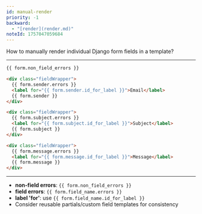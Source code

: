 ```yaml
---
id: manual-render
priority: -1
backward:
  - "[render](render.md)"
noteId: 1757047059684
---
```


How to manually render individual Django form fields in a template?

---

```html
{{ form.non_field_errors }}

<div class="fieldWrapper">
  {{ form.sender.errors }}
  <label for="{{ form.sender.id_for_label }}">Email</label>
  {{ form.sender }}
</div>

<div class="fieldWrapper">
  {{ form.subject.errors }}
  <label for="{{ form.subject.id_for_label }}">Subject</label>
  {{ form.subject }}
</div>

<div class="fieldWrapper">
  {{ form.message.errors }}
  <label for="{{ form.message.id_for_label }}">Message</label>
  {{ form.message }}
</div>
```

---

- **non-field errors**: `{{ form.non_field_errors }}`
- **field errors**: `{{ form.field_name.errors }}`
- **label 'for'**: use `{{ form.field_name.id_for_label }}`
- Consider reusable partials/custom field templates for consistency
